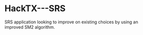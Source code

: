 # HackTX---SRS
SRS application looking to improve on existing choices by using an improved SM2 algorithm.
